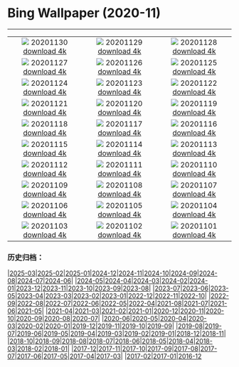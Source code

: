 # Bing Wallpaper (2020-11)
**************
| | | |
|:-:|:-:|:-:|
| ![](https://www.bing.com/th?id=OHR.HocesDuraton_ZH-CN2152159552_1920x1080.jpg) 20201130 [download 4k](https://www.bing.com/th?id=OHR.HocesDuraton_ZH-CN2152159552_UHD.jpg) | ![](https://www.bing.com/th?id=OHR.EDCScotland_ZH-CN2038527689_1920x1080.jpg) 20201129 [download 4k](https://www.bing.com/th?id=OHR.EDCScotland_ZH-CN2038527689_UHD.jpg) | ![](https://www.bing.com/th?id=OHR.MountTaranaki_ZH-CN1962085466_1920x1080.jpg) 20201128 [download 4k](https://www.bing.com/th?id=OHR.MountTaranaki_ZH-CN1962085466_UHD.jpg) |
| ![](https://www.bing.com/th?id=OHR.ValCervara_ZH-CN1889046979_1920x1080.jpg) 20201127 [download 4k](https://www.bing.com/th?id=OHR.ValCervara_ZH-CN1889046979_UHD.jpg) | ![](https://www.bing.com/th?id=OHR.NaturesWindowLookout_ZH-CN1799883608_1920x1080.jpg) 20201126 [download 4k](https://www.bing.com/th?id=OHR.NaturesWindowLookout_ZH-CN1799883608_UHD.jpg) | ![](https://www.bing.com/th?id=OHR.ChipmunkJP_ZH-CN1697070440_1920x1080.jpg) 20201125 [download 4k](https://www.bing.com/th?id=OHR.ChipmunkJP_ZH-CN1697070440_UHD.jpg) |
| ![](https://www.bing.com/th?id=OHR.CPMall_ZH-CN1202155438_1920x1080.jpg) 20201124 [download 4k](https://www.bing.com/th?id=OHR.CPMall_ZH-CN1202155438_UHD.jpg) | ![](https://www.bing.com/th?id=OHR.AsilomarSB_ZH-CN1074865975_1920x1080.jpg) 20201123 [download 4k](https://www.bing.com/th?id=OHR.AsilomarSB_ZH-CN1074865975_UHD.jpg) | ![](https://www.bing.com/th?id=OHR.BernCH_ZH-CN0890742909_1920x1080.jpg) 20201122 [download 4k](https://www.bing.com/th?id=OHR.BernCH_ZH-CN0890742909_UHD.jpg) |
| ![](https://www.bing.com/th?id=OHR.Dromling_ZH-CN0730577626_1920x1080.jpg) 20201121 [download 4k](https://www.bing.com/th?id=OHR.Dromling_ZH-CN0730577626_UHD.jpg) | ![](https://www.bing.com/th?id=OHR.NCHighCountry_ZH-CN0617631531_1920x1080.jpg) 20201120 [download 4k](https://www.bing.com/th?id=OHR.NCHighCountry_ZH-CN0617631531_UHD.jpg) | ![](https://www.bing.com/th?id=OHR.MontBlancPeak_ZH-CN0459151326_1920x1080.jpg) 20201119 [download 4k](https://www.bing.com/th?id=OHR.MontBlancPeak_ZH-CN0459151326_UHD.jpg) |
| ![](https://www.bing.com/th?id=OHR.ToucanCostaRica_ZH-CN0876149105_1920x1080.jpg) 20201118 [download 4k](https://www.bing.com/th?id=OHR.ToucanCostaRica_ZH-CN0876149105_UHD.jpg) | ![](https://www.bing.com/th?id=OHR.InukshukLights_ZH-CN0756858983_1920x1080.jpg) 20201117 [download 4k](https://www.bing.com/th?id=OHR.InukshukLights_ZH-CN0756858983_UHD.jpg) | ![](https://www.bing.com/th?id=OHR.MischwaldFuessen_ZH-CN0005213724_1920x1080.jpg) 20201116 [download 4k](https://www.bing.com/th?id=OHR.MischwaldFuessen_ZH-CN0005213724_UHD.jpg) |
| ![](https://www.bing.com/th?id=OHR.HokkaidoShida_ZH-CN0103354943_1920x1080.jpg) 20201115 [download 4k](https://www.bing.com/th?id=OHR.HokkaidoShida_ZH-CN0103354943_UHD.jpg) | ![](https://www.bing.com/th?id=OHR.LupineNZ_ZH-CN0613960648_1920x1080.jpg) 20201114 [download 4k](https://www.bing.com/th?id=OHR.LupineNZ_ZH-CN0613960648_UHD.jpg) | ![](https://www.bing.com/th?id=OHR.DiwaliRangoli_ZH-CN0293298599_1920x1080.jpg) 20201113 [download 4k](https://www.bing.com/th?id=OHR.DiwaliRangoli_ZH-CN0293298599_UHD.jpg) |
| ![](https://www.bing.com/th?id=OHR.RavensSnow_ZH-CN0153928643_1920x1080.jpg) 20201112 [download 4k](https://www.bing.com/th?id=OHR.RavensSnow_ZH-CN0153928643_UHD.jpg) | ![](https://www.bing.com/th?id=OHR.ConneryPond_ZH-CN9900515488_1920x1080.jpg) 20201111 [download 4k](https://www.bing.com/th?id=OHR.ConneryPond_ZH-CN9900515488_UHD.jpg) | ![](https://www.bing.com/th?id=OHR.EsskastanieD_ZH-CN9736686128_1920x1080.jpg) 20201110 [download 4k](https://www.bing.com/th?id=OHR.EsskastanieD_ZH-CN9736686128_UHD.jpg) |
| ![](https://www.bing.com/th?id=OHR.LakotaBadlands_ZH-CN0151830089_1920x1080.jpg) 20201109 [download 4k](https://www.bing.com/th?id=OHR.LakotaBadlands_ZH-CN0151830089_UHD.jpg) | ![](https://www.bing.com/th?id=OHR.PiedmontRegion_ZH-CN9956166156_1920x1080.jpg) 20201108 [download 4k](https://www.bing.com/th?id=OHR.PiedmontRegion_ZH-CN9956166156_UHD.jpg) | ![](https://www.bing.com/th?id=OHR.DerwentIsle_ZH-CN9777894186_1920x1080.jpg) 20201107 [download 4k](https://www.bing.com/th?id=OHR.DerwentIsle_ZH-CN9777894186_UHD.jpg) |
| ![](https://www.bing.com/th?id=OHR.BigBison_ZH-CN9480861825_1920x1080.jpg) 20201106 [download 4k](https://www.bing.com/th?id=OHR.BigBison_ZH-CN9480861825_UHD.jpg) | ![](https://www.bing.com/th?id=OHR.TwoWest_ZH-CN9396182448_1920x1080.jpg) 20201105 [download 4k](https://www.bing.com/th?id=OHR.TwoWest_ZH-CN9396182448_UHD.jpg) | ![](https://www.bing.com/th?id=OHR.Albarracin_ZH-CN0019262872_1920x1080.jpg) 20201104 [download 4k](https://www.bing.com/th?id=OHR.Albarracin_ZH-CN0019262872_UHD.jpg) |
| ![](https://www.bing.com/th?id=OHR.KobukRiver_ZH-CN9932342738_1920x1080.jpg) 20201103 [download 4k](https://www.bing.com/th?id=OHR.KobukRiver_ZH-CN9932342738_UHD.jpg) | ![](https://www.bing.com/th?id=OHR.LochLeum_ZH-CN9620588759_1920x1080.jpg) 20201102 [download 4k](https://www.bing.com/th?id=OHR.LochLeum_ZH-CN9620588759_UHD.jpg) | ![](https://www.bing.com/th?id=OHR.TorngatsMt_ZH-CN9391633217_1920x1080.jpg) 20201101 [download 4k](https://www.bing.com/th?id=OHR.TorngatsMt_ZH-CN9391633217_UHD.jpg) |

### 历史归档：

|[2025-03](/../2025-03/2025-03.md)|[2025-02](/../2025-02/2025-02.md)|[2025-01](/../2025-01/2025-01.md)|[2024-12](/../2024-12/2024-12.md)|[2024-11](/../2024-11/2024-11.md)|[2024-10](/../2024-10/2024-10.md)|[2024-09](/../2024-09/2024-09.md)|[2024-08](/../2024-08/2024-08.md)|[2024-07](/../2024-07/2024-07.md)|[2024-06](/../2024-06/2024-06.md)|
|[2024-05](/../2024-05/2024-05.md)|[2024-04](/../2024-04/2024-04.md)|[2024-03](/../2024-03/2024-03.md)|[2024-02](/../2024-02/2024-02.md)|[2024-01](/../2024-01/2024-01.md)|[2023-12](/../2023-12/2023-12.md)|[2023-11](/../2023-11/2023-11.md)|[2023-10](/../2023-10/2023-10.md)|[2023-09](/../2023-09/2023-09.md)|[2023-08](/../2023-08/2023-08.md)|
|[2023-07](/../2023-07/2023-07.md)|[2023-06](/../2023-06/2023-06.md)|[2023-05](/../2023-05/2023-05.md)|[2023-04](/../2023-04/2023-04.md)|[2023-03](/../2023-03/2023-03.md)|[2023-02](/../2023-02/2023-02.md)|[2023-01](/../2023-01/2023-01.md)|[2022-12](/../2022-12/2022-12.md)|[2022-11](/../2022-11/2022-11.md)|[2022-10](/../2022-10/2022-10.md)|
|[2022-09](/../2022-09/2022-09.md)|[2022-08](/../2022-08/2022-08.md)|[2022-07](/../2022-07/2022-07.md)|[2022-06](/../2022-06/2022-06.md)|[2022-05](/../2022-05/2022-05.md)|[2022-04](/../2022-04/2022-04.md)|[2021-08](/../2021-08/2021-08.md)|[2021-07](/../2021-07/2021-07.md)|[2021-06](/../2021-06/2021-06.md)|[2021-05](/../2021-05/2021-05.md)|
|[2021-04](/../2021-04/2021-04.md)|[2021-03](/../2021-03/2021-03.md)|[2021-02](/../2021-02/2021-02.md)|[2021-01](/../2021-01/2021-01.md)|[2020-12](/../2020-12/2020-12.md)|[2020-11](/2020-11.md)|[2020-10](/../2020-10/2020-10.md)|[2020-09](/../2020-09/2020-09.md)|[2020-08](/../2020-08/2020-08.md)|[2020-07](/../2020-07/2020-07.md)|
|[2020-06](/../2020-06/2020-06.md)|[2020-05](/../2020-05/2020-05.md)|[2020-04](/../2020-04/2020-04.md)|[2020-03](/../2020-03/2020-03.md)|[2020-02](/../2020-02/2020-02.md)|[2020-01](/../2020-01/2020-01.md)|[2019-12](/../2019-12/2019-12.md)|[2019-11](/../2019-11/2019-11.md)|[2019-10](/../2019-10/2019-10.md)|[2019-09](/../2019-09/2019-09.md)|
|[2019-08](/../2019-08/2019-08.md)|[2019-07](/../2019-07/2019-07.md)|[2019-06](/../2019-06/2019-06.md)|[2019-05](/../2019-05/2019-05.md)|[2019-04](/../2019-04/2019-04.md)|[2019-03](/../2019-03/2019-03.md)|[2019-02](/../2019-02/2019-02.md)|[2019-01](/../2019-01/2019-01.md)|[2018-12](/../2018-12/2018-12.md)|[2018-11](/../2018-11/2018-11.md)|
|[2018-10](/../2018-10/2018-10.md)|[2018-09](/../2018-09/2018-09.md)|[2018-08](/../2018-08/2018-08.md)|[2018-07](/../2018-07/2018-07.md)|[2018-06](/../2018-06/2018-06.md)|[2018-05](/../2018-05/2018-05.md)|[2018-04](/../2018-04/2018-04.md)|[2018-03](/../2018-03/2018-03.md)|[2018-02](/../2018-02/2018-02.md)|[2018-01](/../2018-01/2018-01.md)|
|[2017-12](/../2017-12/2017-12.md)|[2017-11](/../2017-11/2017-11.md)|[2017-10](/../2017-10/2017-10.md)|[2017-09](/../2017-09/2017-09.md)|[2017-08](/../2017-08/2017-08.md)|[2017-07](/../2017-07/2017-07.md)|[2017-06](/../2017-06/2017-06.md)|[2017-05](/../2017-05/2017-05.md)|[2017-04](/../2017-04/2017-04.md)|[2017-03](/../2017-03/2017-03.md)|
|[2017-02](/../2017-02/2017-02.md)|[2017-01](/../2017-01/2017-01.md)|[2016-12](/../2016-12/2016-12.md)